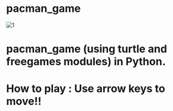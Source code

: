 # pacman_game


![1](https://github.com/Ashutosh9110/pacman_game/assets/113494449/11cc738e-d4e5-4329-84a2-ea1770aec150)


# pacman_game (using turtle and freegames modules) in Python.

# How to play : Use arrow keys to move!!
